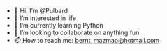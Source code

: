- 👋 Hi, I’m @Pulbard
- 👀 I’m interested in life
- 🌱 I’m currently learning Python
- 💞️ I’m looking to collaborate on anything fun
- 📫 How to reach me: bernt_mazmao@hotmail.com

<!---
Pulbard/Pulbard is a ✨ special ✨ repository because its `README.md` (this file) appears on your GitHub profile.
You can click the Preview link to take a look at your changes.
--->
